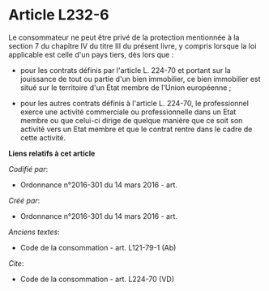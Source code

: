 # Article L232-6

Le consommateur ne peut être privé de la protection mentionnée à la section 7 du chapitre IV du titre III du présent livre, y
compris lorsque la loi applicable est celle d'un pays tiers, dès lors que :

- pour les contrats définis par l'article L. 224-70 et portant sur la jouissance de tout ou partie d'un bien immobilier, ce
bien immobilier est situé sur le territoire d'un Etat membre de l'Union européenne ;

- pour les autres contrats définis à l'article L. 224-70, le professionnel exerce une activité commerciale ou professionnelle
dans un Etat membre ou que celui-ci dirige de quelque manière que ce soit son activité vers un Etat membre et que le contrat
rentre dans le cadre de cette activité.

**Liens relatifs à cet article**

_Codifié par_:

  - Ordonnance n°2016-301 du 14 mars 2016 - art.

_Créé par_:

  - Ordonnance n°2016-301 du 14 mars 2016 - art.

_Anciens textes_:

  - Code de la consommation - art. L121-79-1 (Ab)

_Cite_:

  - Code de la consommation - art. L224-70 (VD)
